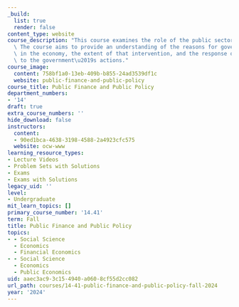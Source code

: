 ```yaml
---
_build:
  list: true
  render: false
content_type: website
course_description: "This course examines the role of the public sector in the economy.\
  \ The course aims to provide an understanding of the reasons for government intervention\
  \ in the economy, the extent of that intervention, and the response of private agents\
  \ to the government\u2019s actions."
course_image:
  content: 758bf1a0-13eb-409b-b855-24ad3539df1c
  website: public-finance-and-public-policy
course_title: Public Finance and Public Policy
department_numbers:
- '14'
draft: true
extra_course_numbers: ''
hide_download: false
instructors:
  content:
  - 90ed1bca-4638-3198-4588-2a4923cfc575
  website: ocw-www
learning_resource_types:
- Lecture Videos
- Problem Sets with Solutions
- Exams
- Exams with Solutions
legacy_uid: ''
level:
- Undergraduate
mit_learn_topics: []
primary_course_number: '14.41'
term: Fall
title: Public Finance and Public Policy
topics:
- - Social Science
  - Economics
  - Financial Economics
- - Social Science
  - Economics
  - Public Economics
uid: aaec3ac9-3c15-4940-a060-8cf55d2cc082
url_path: courses/14-41-public-finance-and-public-policy-fall-2024
year: '2024'
---
```

